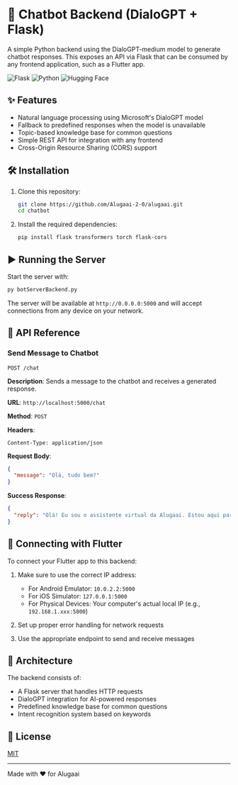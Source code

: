 # 🧠 Chatbot Backend (DialoGPT + Flask)

A simple Python backend using the DialoGPT-medium model to generate chatbot responses. This exposes an API via Flask that can be consumed by any frontend application, such as a Flutter app.

![Flask](https://img.shields.io/badge/Flask-000000?style=for-the-badge&logo=flask&logoColor=white)
![Python](https://img.shields.io/badge/Python-3776AB?style=for-the-badge&logo=python&logoColor=white)
![Hugging Face](https://img.shields.io/badge/Hugging%20Face-FF9A00?style=for-the-badge&logo=huggingface&logoColor=white)

## ✨ Features

- Natural language processing using Microsoft's DialoGPT model
- Fallback to predefined responses when the model is unavailable
- Topic-based knowledge base for common questions
- Simple REST API for integration with any frontend
- Cross-Origin Resource Sharing (CORS) support

## 🛠️ Installation

1. Clone this repository:
   ```bash
   git clone https://github.com/Alugaai-2-0/alugaai.git
   cd chatbot
   ```

2. Install the required dependencies:
   ```bash
   pip install flask transformers torch flask-cors
   ```

## ▶️ Running the Server

Start the server with:

```bash
py botServerBackend.py
```

The server will be available at `http://0.0.0.0:5000` and will accept connections from any device on your network.

## 📡 API Reference

### Send Message to Chatbot

```
POST /chat
```

**Description**: Sends a message to the chatbot and receives a generated response.

**URL**: `http://localhost:5000/chat`

**Method**: `POST`

**Headers**:
```
Content-Type: application/json
```

**Request Body**:
```json
{
  "message": "Olá, tudo bem?"
}
```

**Success Response**:
```json
{
  "reply": "Olá! Eu sou o assistente virtual da Alugaai. Estou aqui para te ajudar a encontrar a moradia ideal. Como posso ajudar?"
}
```

## 🔌 Connecting with Flutter

To connect your Flutter app to this backend:

1. Make sure to use the correct IP address:
   - For Android Emulator: `10.0.2.2:5000`
   - For iOS Simulator: `127.0.0.1:5000`
   - For Physical Devices: Your computer's actual local IP (e.g., `192.168.1.xxx:5000`)

2. Set up proper error handling for network requests

3. Use the appropriate endpoint to send and receive messages

## 🧩 Architecture

The backend consists of:

- A Flask server that handles HTTP requests
- DialoGPT integration for AI-powered responses
- Predefined knowledge base for common questions
- Intent recognition system based on keywords

## 📝 License

[MIT](LICENSE)

---

Made with ❤️ for Alugaai
